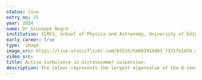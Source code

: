 ```yaml
---
status: live
entry_no: 21			
year: 2024
name: Dr Giuseppe Negro
institution: ICMCS, School of Physics and Astronomy, University of Edinburgh
early_career: true 
type:  image 
image_src: https://live.staticflickr.com/65535/54003914983_f371fe1059_c_d.jpg
video_src: 
title: Active turbulence in microswimmer suspension. 
description: The colour represents the largest eigenvalue of the Q-tensor,  that gives the degree of local microorganism alignment. Resolution&colon; 512 Fourier modes in each spatial direction comprising in total 1.7*E+9 degrees of freedom.<br> The coordinated behaviour of living organisms, like the collective motion of bird flocks, has long fascinated scientists. These behaviours spurred the development of the new "active matter" field in physics. Active matter systems, like bacterial suspensions, use internal energy to move, producing chaotic patterns like jets and vortices at high densities. This phenomenon, called “active turbulence”, differs from traditional turbulence in Newtonian fluids and remains poorly understood.<br>Our research aims to quantify active turbulence by treating it as a non-equilibrium phase transition. We developed a 3D model with 13 spatial fields and up to 10 billion degrees of freedom, whose dynamics are numerically solved using Dedalus, a Python-based framework for pseudo-spectral methods. The Figure shows a 3D configuration, where the colour corresponds to the Q-tensor’s  largest eigenvalue, representing microorganism local alignment. Using 512 Fourier modes for each dimension, this simulation ran on Archer2 for 48 hours on 128 nodes.
---
```

